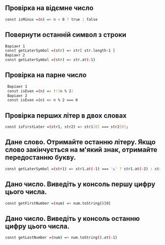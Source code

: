 ## Провірка на відємне число
```sh
const isMinus =(n) => n < 0 ? true : false
```
## Повернути останній символ з строки
```sh
Варіант 1
const getLaterSymbol =(str) => str[ str.length-1 ]
Варіант 2
const getLaterSymbol =(str) => str.at(-1)
```

## Провірка на парне число
```sh
 Варіант 1
 const isEven =(n) => !!(n % 2)
 Варіант 2
 const isEven =(n) => n % 2 === 0
```
## Провірка перших літер в двох словах
```sh
const isFirstLater =(str1, str2) => str1[0] === str2[0];
```

## Дане слово. Отримайте останню літеру. Якщо слово закінчується на м'який знак, отримайте передостанню букву.
```sh
const getLaterSymbol =(str1) => str1.at(-1) === 'ь' ? str1.at(-2) : str1.at(-1)
```

## Дано число. Виведіть у консоль першу цифру цього числа.
```sh
const getFirstNumber =(num) => num.toString()[0]
```
## Дано число. Виведіть у консоль останню цифру цього числа.
```sh
const getLastNumber =(num) => num.toString().at(-1)
```
